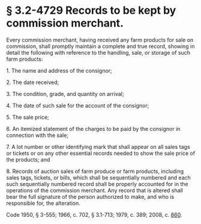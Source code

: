 # § 3.2-4729 Records to be kept by commission merchant.

<p>Every commission merchant, having received any farm products for sale on commission, shall promptly maintain a complete and true record, showing in detail the following with reference to the handling, sale, or storage of such farm products:</p><p>1. The name and address of the consignor;</p><p>2. The date received;</p><p>3. The condition, grade, and quantity on arrival;</p><p>4. The date of such sale for the account of the consignor;</p><p>5. The sale price;</p><p>6. An itemized statement of the charges to be paid by the consignor in connection with the sale;</p><p>7. A lot number or other identifying mark that shall appear on all sales tags or tickets or on any other essential records needed to show the sale price of the products; and</p><p>8. Records of auction sales of farm produce or farm products, including sales tags, tickets, or bills, which shall be sequentially numbered and each such sequentially numbered record shall be properly accounted for in the operations of the commission merchant. Any record that is altered shall bear the full signature of the person authorized to make, and who is responsible for, the alteration.</p><p>Code 1950, § 3-555; 1966, c. 702, § 3.1-713; 1979, c. 389; 2008, c. <a href='http://lis.virginia.gov/cgi-bin/legp604.exe?081+ful+CHAP0860'>860</a>.</p>